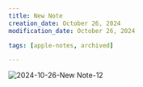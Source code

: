 ```yaml
---
title: New Note
creation_date: October 26, 2024
modification_date: October 26, 2024

tags: [apple-notes, archived]

---
```



![2024-10-26-New Note-12](images/2024-10-26-New%20Note-12.png)
